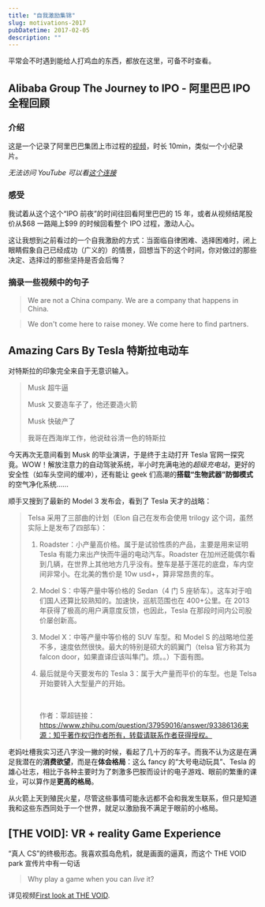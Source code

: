 ```yaml
---
title: "自我激励集锦"
slug: motivations-2017
pubDatetime: 2017-02-05
description: ""
---
```


平常会不时遇到能给人打鸡血的东西，都放在这里，可备不时查看。

<!--more-->

## Alibaba Group The Journey to IPO - 阿里巴巴 IPO 全程回顾

### 介绍

这是一个记录了阿里巴巴集团上市过程的[视频](https://youtu.be/v9GjhRuVKJo)，时长 10min，类似一个小纪录片。

_无法访问 YouTube 可以看[这个连接](http://my.tv.sohu.com/us/282717004/82707587.shtml)_

### 感受

我试着从这个这个“IPO 前夜”的时间往回看阿里巴巴的 15 年，或者从视频结尾股价从\$68 一路飚上\$99 的时候回看整个 IPO 过程，激动人心。

这让我想到之前看过的一个自我激励的方式：当面临自律困难、选择困难时，闭上眼睛假象自己已经成功（广义的）的情景，回想当下的这个时间，你对做过的那些决定、选择过的那些坚持是否会后悔？

### 摘录一些视频中的句子

> We are not a China company. We are a company that happens in China.

> We don't come here to raise money. We come here to find partners.

## Amazing Cars By Tesla 特斯拉电动车

对特斯拉的印象完全来自于无意识输入。

> Musk 超牛逼
>
> Musk 又要造车子了，他还要造火箭
>
> Musk 快破产了
>
> 我哥在西海岸工作，他说硅谷清一色的特斯拉

今天再次无意间看到 Musk 的毕业演讲，于是终于主动打开 Tesla 官网一探究竟。WOW！解放注意力的自动驾驶系统，半小时充满电池的*超级充电站*，更好的安全性（如车头空间的缓冲），还有能让 geek 们高潮的**搭载“生物武器”防御模式**的空气净化系统……

顺手又搜到了最新的 Model 3 发布会，看到了 Tesla 天才的战略：

> Telsa 采用了三部曲的计划（Elon 自己在发布会使用 trilogy 这个词，虽然实际上是发布了四部车）：
>
> 1. Roadster：小产量高价格。属于是试验性质的产品，主要是用来证明 Tesla 有能力来出产快而牛逼的电动汽车。Roadster 在加州还能偶尔看到几辆，在世界上其他地方几乎没有。整车是基于莲花的底盘，车内空间非常小。在北美的售价是 10w usd+，算非常昂贵的车。
> 2. Model S：中等产量中等价格的 Sedan（4 门 5 座轿车）。这车对于咱们国人还算比较熟知的。加速快，巡航范围也在 400+公里。在 2013 年获得了极高的用户满意度反馈，也因此，Tesla 在那段时间内公司股价屡创新高。
> 3. Model X：中等产量中等价格的 SUV 车型。和 Model S 的战略地位差不多，速度依然很快。最大的特别是硕大的鸥翼门（telsa 官方称其为 falcon door，如果直译应该叫隼门。烦。。）下面有图。
> 4. 最后就是今天要发布的 Tesla 3：属于大产量而平价的车型。也是 Telsa 开始要转入大型量产的开始。
>
>    ​
>
>    作者：覃超链接：https://www.zhihu.com/question/37959016/answer/93386136来源：知乎著作权归作者所有，转载请联系作者获得授权。

老妈吐槽我实习还八字没一撇的时候，看起了几十万的车子。而我不认为这是在满足我潜在的**消费欲望**，而是在**体会格局**：这么 fancy 的“大号电动玩具”、Tesla 的雄心壮志，相比于各种主要时为了刺激多巴胺而设计的电子游戏、眼前的繁重的课业，可以算作是**更高的格局**。

从火箭上天到殖民火星，尽管这些事情可能永远都不会和我发生联系，但只是知道我和这些东西同处于一个世界，就足以激励我不满足于眼前的小格局。

## [THE VOID]: VR + reality Game Experience

“真人 CS”的终极形态。我喜欢孤岛危机，就是画面的逼真，而这个 THE VOID park 宣传片中有一句话

> Why play a game when you can _live_ it?

详见视频[First look at THE VOID](https://youtu.be/cML814JD09g).
